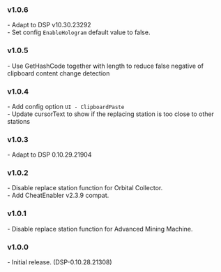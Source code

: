 ### v1.0.6
\- Adapt to DSP v10.30.23292  
\- Set config `EnableHologram` default value to false.  

### v1.0.5
\- Use GetHashCode together with length to reduce false negative of clipboard content change detection  

### v1.0.4
\- Add config option `UI - ClipboardPaste`  
\- Update cursorText to show if the replacing station is too close to other stations  

### v1.0.3
\- Adapt to DSP 0.10.29.21904  

### v1.0.2
\- Disable replace station function for Orbital Collector.  
\- Add CheatEnabler v2.3.9 compat.  

### v1.0.1
\- Disable replace station function for Advanced Mining Machine.  

### v1.0.0
\- Initial release. (DSP-0.10.28.21308)  
